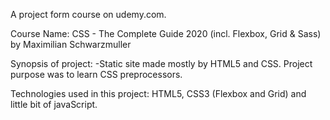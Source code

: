 A project form course on udemy.com. 

Course Name: CSS - The Complete Guide 2020 (incl. Flexbox, Grid & Sass) by Maximilian Schwarzmuller

Synopsis of project:
-Static site made mostly by HTML5 and CSS. Project purpose was to learn CSS preprocessors.

Technologies used in this project: HTML5, CSS3 (Flexbox and Grid) and little bit of javaScript.
